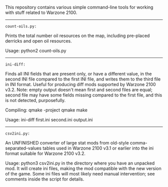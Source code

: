 This repository contains various simple command-line tools for working with stuff related to Warzone 2100.

_________________________

    count-oils.py:

Prints the total number oil resources on the map, including pre-placed derricks and open oil resources.

Usage: 
    python2 count-oils.py 

_________________________

    ini-diff:

Finds all INI fields that are present only, or have a different value, in the second INI file compared to the first INI file, and writes them to the third file in INI format. Useful for producing diff mods supported by Warzone 2100 v3.2. Note: empty output doesn't mean first and second files are equal; second file may have some fields missing compared to the first file, and this is not detected, purposefully.

Compiling:
    qmake -project
    qmake
    make

Usage:
    ini-diff first.ini second.ini output.ini

_________________________

    csv2ini.py:

An UNFINISHED converter of large stat mods from old-style comma-separated-values tables used in Warzone 2100 v3.1 or earlier into the ini format suitable for Warzone 2100 v3.2. 

Usage: 
    python3 csv2ini.py
in the directory where you have an unpacked mod. It will create ini files, making the mod compatible with the new version of the game. Some ini files will most likely need manual intervention; see comments inside the script for details.
